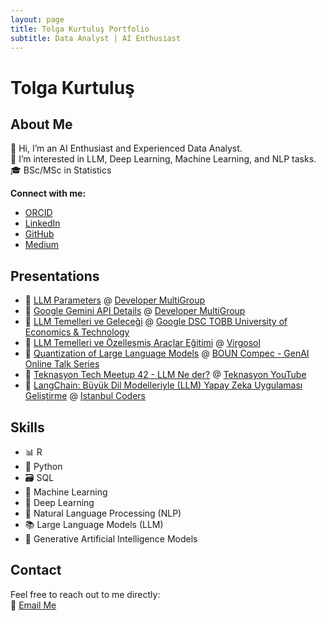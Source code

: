 ```yaml
---
layout: page
title: Tolga Kurtuluş Portfolio
subtitle: Data Analyst | AI Enthusiast
---
```


# Tolga Kurtuluş

## About Me

👋 Hi, I’m an AI Enthusiast and Experienced Data Analyst.  
👀 I’m interested in LLM, Deep Learning, Machine Learning, and NLP tasks.  
🎓 BSc/MSc in Statistics  

**Connect with me:**  
- [ORCID](https://orcid.org/0000-0003-3610-0188)  
- [LinkedIn](https://www.linkedin.com/in/tolgakurtulus/)  
- [GitHub](https://github.com/tolgakurtuluss/)  
- [Medium](https://medium.com/@tolgakurtulus)  

## Presentations

- 📄 [LLM Parameters](https://www.youtube.com/watch?v=yRraDgrZees) @ [Developer MultiGroup](https://www.linkedin.com/feed/update/urn:li:activity:7309982617167130625/)  
- 📄 [Google Gemini API Details](https://www.youtube.com/watch?v=A88XskCu-Vc) @ [Developer MultiGroup](https://www.linkedin.com/feed/update/urn:li:activity:7308511605284114432/)  
- 📄 [LLM Temelleri ve Geleceği](https://www.linkedin.com/feed/update/urn:li:activity:7289893247739449345/) @ [Google DSC TOBB University of Economics & Technology](https://www.linkedin.com/company/dsc-tobb-university-of-economics-technology/posts/?feedView=all)  
- 📄 [LLM Temelleri ve Özelleşmiş Araçlar Eğitimi](https://virgosol.com/) @ [Virgosol](https://virgosol.com/)  
- 📄 [Quantization of Large Language Models](https://x.com/Onr_Kls/status/1763546609751658555?t=srmolNfUq4ppOmhhjCFRuw&s=19) @ [BOUN Compec - GenAI Online Talk Series](https://x.com/bouncompec)  
- 📄 [Teknasyon Tech Meetup 42 - LLM Ne der?](https://www.youtube.com/watch?v=ba7jV79qmZU) @ [Teknasyon YouTube](https://www.youtube.com/@TeknasyonTech/videos?view=0&sort=p&shelf_id=2)  
- 📄 [LangChain: Büyük Dil Modelleriyle (LLM) Yapay Zeka Uygulaması Geliştirme](https://kommunity.com/istanbulcoders/events/langchain-buyuk-dil-modelleriyle-llm-yapay-zeka-uygulamasi-gelistirme-216ad91f) @ [Istanbul Coders](https://www.meetup.com/tr-TR/Istanbul-Hackers/?msockid=0f4acb29c65e651f3310df85c7f764e9/)  

## Skills

- 📊 R  
- 🐍 Python  
- 🗃️ SQL  
- 🤖 Machine Learning  
- 🧠 Deep Learning  
- 📜 Natural Language Processing (NLP)  
- 📚 Large Language Models (LLM)  
- 🤖 Generative Artificial Intelligence Models  

## Contact

Feel free to reach out to me directly:  
📧 [Email Me](mailto:tolgakurtulus95@gmail.com)
